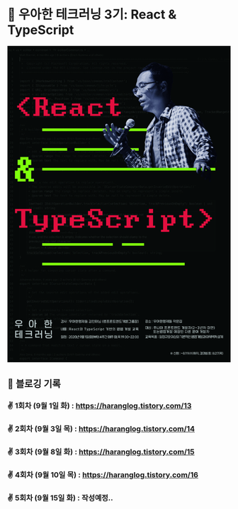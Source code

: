 # 🚀 우아한 테크러닝 3기: React & TypeScript

![img](./img/1.jpg)


## 📖 블로깅 기록
### ✌ 1회차 (9월 1일 화) : https://haranglog.tistory.com/13

### ✌ 2회차 (9월 3일 목) : https://haranglog.tistory.com/14

### ✌ 3회차 (9월 8일 화) : https://haranglog.tistory.com/15

### ✌ 4회차 (9월 10일 목) : https://haranglog.tistory.com/16

### ✌ 5회차 (9월 15일 화) : 작성예정..
